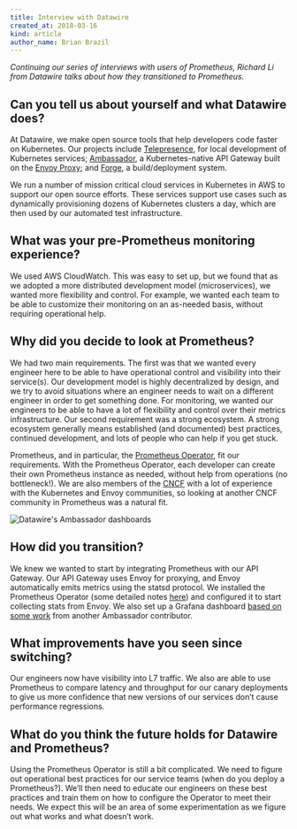 ```yaml
---
title: Interview with Datawire
created_at: 2018-03-16
kind: article
author_name: Brian Brazil
---
```


*Continuing our series of interviews with users of Prometheus, Richard Li
from Datawire talks about how they transitioned to Prometheus.*

## Can you tell us about yourself and what Datawire does?

At Datawire, we make open source tools that help developers code faster on
Kubernetes. Our projects include [Telepresence](https://www.telepresence.io/),
for local development of Kubernetes services;
[Ambassador](https://www.getambassador.io/), a Kubernetes-native API Gateway
built on the [Envoy Proxy](https://www.envoyproxy.io/); and
[Forge](https://forge.sh/), a build/deployment system.

We run a number of mission critical cloud services in Kubernetes in AWS to
support our open source efforts. These services support use cases such as
dynamically provisioning dozens of Kubernetes clusters a day, which are then
used by our automated test infrastructure.

## What was your pre-Prometheus monitoring experience?

We used AWS CloudWatch. This was easy to set up, but we found that as we
adopted a more distributed development model (microservices), we wanted more
flexibility and control. For example, we wanted each team to be able to
customize their monitoring on an as-needed basis, without requiring operational
help.

<!-- more -->

## Why did you decide to look at Prometheus?

We had two main requirements. The first was that we wanted every engineer here
to be able to have operational control and visibility into their service(s).
Our development model is highly decentralized by design, and we try to avoid
situations where an engineer needs to wait on a different engineer in order to
get something done. For monitoring, we wanted our engineers to be able to have
a lot of flexibility and control over their metrics infrastructure. Our second
requirement was a strong ecosystem. A strong ecosystem generally means
established (and documented) best practices, continued development, and lots of
people who can help if you get stuck.


Prometheus, and in particular, the [Prometheus
Operator](https://github.com/coreos/prometheus-operator), fit our requirements.
With the Prometheus Operator, each developer can create their own Prometheus
instance as needed, without help from operations (no bottleneck!). We are also
members of the [CNCF](https://www.cncf.io/) with a lot of experience with the
Kubernetes and Envoy communities, so looking at another CNCF community in
Prometheus was a natural fit.


![Datawire's Ambassador dashboards](/assets/blog/2018-03-16/dashboard.png)

## How did you transition?

We knew we wanted to start by integrating Prometheus with our API Gateway. Our
API Gateway uses Envoy for proxying, and Envoy automatically emits metrics
using the statsd protocol. We installed the Prometheus Operator (some detailed
notes [here](https://www.datawire.io/faster/ambassador-prometheus/)) and configured it to start collecting stats
from Envoy. We also set up a Grafana dashboard [based on some
work](https://grafana.com/dashboards/4698/) from another Ambassador contributor.


## What improvements have you seen since switching?

Our engineers now have visibility into L7 traffic. We also are able to use
Prometheus to compare latency and throughput for our canary deployments to give
us more confidence that new versions of our services don’t cause performance
regressions.

## What do you think the future holds for Datawire and Prometheus?

Using the Prometheus Operator is still a bit complicated. We need to figure out
operational best practices for our service teams (when do you deploy a
Prometheus?). We’ll then need to educate our engineers on these best practices
and train them on how to configure the Operator to meet their needs. We expect
this will be an area of some experimentation as we figure out what works and
what doesn’t work.

